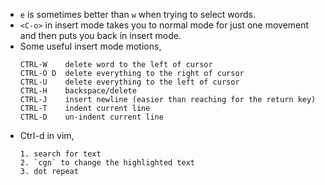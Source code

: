 - `e` is sometimes better than `w` when trying to select words.
- `<C-o>` in insert mode takes you to normal mode for just one movement and then
  puts you back in insert mode.
- Some useful insert mode motions,
  ```
  CTRL-W    delete word to the left of cursor
  CTRL-O D  delete everything to the right of cursor
  CTRL-U    delete everything to the left of cursor
  CTRL-H    backspace/delete
  CTRL-J    insert newline (easier than reaching for the return key)
  CTRL-T    indent current line
  CTRL-D    un-indent current line
  ```
- Ctrl-d in vim,
  ```
  1. search for text
  2. `cgn` to change the highlighted text
  3. dot repeat
  ```
